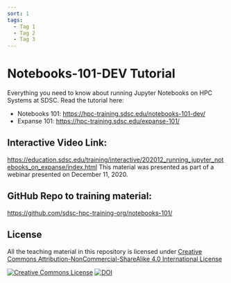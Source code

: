 ```yaml
---
sort: 1
tags:
  - Tag 1
  - Tag 2
  - Tag 3
---
```


# Notebooks-101-DEV Tutorial

Everything you need to know about running Jupyter Notebooks on HPC Systems at SDSC.
Read the tutorial here: 
* Notebooks 101: https://hpc-training.sdsc.edu/notebooks-101-dev/
* Expanse 101:   https://hpc-training.sdsc.edu/expanse-101/

## Interactive Video Link: 
https://education.sdsc.edu/training/interactive/202012_running_jupyter_notebooks_on_expanse/index.html
This material was presented as part of a webinar presented on December 11, 2020.

## GitHub Repo to training material:
https://github.com/sdsc-hpc-training-org/notebooks-101/

## License
All the teaching material in this repository is licensed under [Creative Commons Attribution-NonCommercial-ShareAlike 4.0 International License](https://creativecommons.org/licenses/by-nc-sa/4.0/)

<a rel="license" href="http://creativecommons.org/licenses/by-nc-sa/4.0/"><img alt="Creative Commons License" style="border-width:0" src="https://i.creativecommons.org/l/by-nc-sa/4.0/80x15.png" /></a>
[![DOI](https://zenodo.org/badge/DOI/10.5281/zenodo.3478666.svg)](https://doi.org/10.5281/zenodo.3478666)


